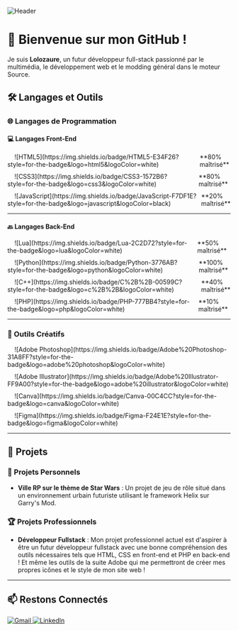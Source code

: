 ![Header](https://i.imgur.com/N9E9gnl.png)

# 👋 Bienvenue sur mon GitHub !

Je suis **Lolozaure**, un futur développeur full-stack passionné par le multimédia, le développement web et le modding général dans le moteur Source.

## 🛠️ Langages et Outils

### 🌐 Langages de Programmation

#### 💻 Langages Front-End
<div style="display: flex; align-items: center; margin-bottom: 10px;">
&nbsp;&nbsp;&nbsp;&nbsp;![HTML5](https://img.shields.io/badge/HTML5-E34F26?style=for-the-badge&logo=html5&logoColor=white)  
<span style="margin-left: 10px;">**80% maîtrisé**</span>
</div>

<div style="display: flex; align-items: center; margin-bottom: 10px;">
&nbsp;&nbsp;&nbsp;&nbsp;![CSS3](https://img.shields.io/badge/CSS3-1572B6?style=for-the-badge&logo=css3&logoColor=white)  
<span style="margin-left: 10px;">**80% maîtrisé**</span>
</div>

<div style="display: flex; align-items: center; margin-bottom: 10px;">
&nbsp;&nbsp;&nbsp;&nbsp;![JavaScript](https://img.shields.io/badge/JavaScript-F7DF1E?style=for-the-badge&logo=javascript&logoColor=black)  
<span style="margin-left: 10px;">**20% maîtrisé**</span>
</div>

---

#### 🔙 Langages Back-End
<div style="display: flex; align-items: center; margin-bottom: 10px;">
&nbsp;&nbsp;&nbsp;&nbsp;![Lua](https://img.shields.io/badge/Lua-2C2D72?style=for-the-badge&logo=lua&logoColor=white)  
<span style="margin-left: 10px;">**50% maîtrisé**</span>
</div>

<div style="display: flex; align-items: center; margin-bottom: 10px;">
&nbsp;&nbsp;&nbsp;&nbsp;![Python](https://img.shields.io/badge/Python-3776AB?style=for-the-badge&logo=python&logoColor=white)  
<span style="margin-left: 10px;">**100% maîtrisé**</span>
</div>

<div style="display: flex; align-items: center; margin-bottom: 10px;">
&nbsp;&nbsp;&nbsp;&nbsp;![C++](https://img.shields.io/badge/C%2B%2B-00599C?style=for-the-badge&logo=c%2B%2B&logoColor=white)  
<span style="margin-left: 10px;">**40% maîtrisé**</span>
</div>

<div style="display: flex; align-items: center; margin-bottom: 10px;">
&nbsp;&nbsp;&nbsp;&nbsp;![PHP](https://img.shields.io/badge/PHP-777BB4?style=for-the-badge&logo=php&logoColor=white)  
<span style="margin-left: 10px;">**10% maîtrisé**</span>
</div>

---

### 🎨 Outils Créatifs
<div style="display: flex; align-items: center; margin-bottom: 10px;">
&nbsp;&nbsp;&nbsp;&nbsp;![Adobe Photoshop](https://img.shields.io/badge/Adobe%20Photoshop-31A8FF?style=for-the-badge&logo=adobe%20photoshop&logoColor=white)  
</div>

<div style="display: flex; align-items: center; margin-bottom: 10px;">
&nbsp;&nbsp;&nbsp;&nbsp;![Adobe Illustrator](https://img.shields.io/badge/Adobe%20Illustrator-FF9A00?style=for-the-badge&logo=adobe%20illustrator&logoColor=white)  
</div>

<div style="display: flex; align-items: center; margin-bottom: 10px;">
&nbsp;&nbsp;&nbsp;&nbsp;![Canva](https://img.shields.io/badge/Canva-00C4CC?style=for-the-badge&logo=canva&logoColor=white)  
</div>

<div style="display: flex; align-items: center; margin-bottom: 10px;">
&nbsp;&nbsp;&nbsp;&nbsp;![Figma](https://img.shields.io/badge/Figma-F24E1E?style=for-the-badge&logo=figma&logoColor=white)  
</div>

---

## 🌟 Projets

### 🚀 Projets Personnels
- **Ville RP sur le thème de Star Wars** : Un projet de jeu de rôle situé dans un environnement urbain futuriste utilisant le framework Helix sur Garry's Mod.

### 🏆 Projets Professionnels
- **Développeur Fullstack** : Mon projet professionnel actuel est d'aspirer à être un futur développeur fullstack avec une bonne compréhension des outils nécessaires tels que HTML, CSS en front-end et PHP en back-end ! Et même les outils de la suite Adobe qui me permettront de créer mes propres icônes et le style de mon site web !

---

## 📫 Restons Connectés
<div>
    <a href="mailto:adamdominguez68@gmail.com">
        <img src="https://img.shields.io/badge/Gmail-D14836?style=for-the-badge&logo=gmail&logoColor=white" alt="Gmail" />
    </a>
    <a href="https://www.linkedin.com/in/adam-dominguez-793a8b329/">
        <img src="https://img.shields.io/badge/LinkedIn-0077B5?style=for-the-badge&logo=linkedin&logoColor=white" alt="LinkedIn" />
    </a>
</div>
